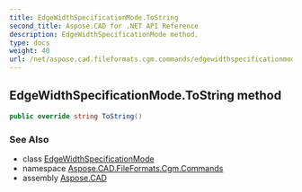 ```yaml
---
title: EdgeWidthSpecificationMode.ToString
second_title: Aspose.CAD for .NET API Reference
description: EdgeWidthSpecificationMode method. 
type: docs
weight: 40
url: /net/aspose.cad.fileformats.cgm.commands/edgewidthspecificationmode/tostring/
---
```

## EdgeWidthSpecificationMode.ToString method

```csharp
public override string ToString()
```

### See Also

* class [EdgeWidthSpecificationMode](../)
* namespace [Aspose.CAD.FileFormats.Cgm.Commands](../../edgewidthspecificationmode/)
* assembly [Aspose.CAD](../../../)


